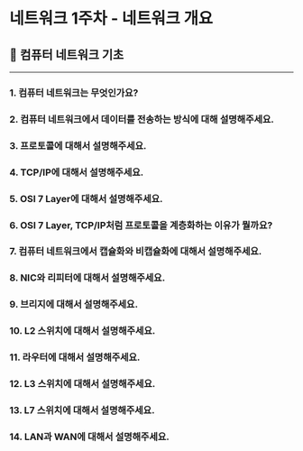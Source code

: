 # 네트워크 1주차 - 네트워크 개요

## 📌 컴퓨터 네트워크 기초

---

### 1. 컴퓨터 네트워크는 무엇인가요?

### 2. 컴퓨터 네트워크에서 데이터를 전송하는 방식에 대해 설명해주세요.

### 3. 프로토콜에 대해서 설명해주세요.

### 4. TCP/IP에 대해서 설명해주세요.

### 5. OSI 7 Layer에 대해서 설명해주세요.

### 6. OSI 7 Layer, TCP/IP처럼 프로토콜을 계층화하는 이유가 뭘까요?

### 7. 컴퓨터 네트워크에서 캡슐화와 비캡슐화에 대해서 설명해주세요.

### 8. NIC와 리피터에 대해서 설명해주세요.

### 9. 브리지에 대해서 설명해주세요.

### 10. L2 스위치에 대해서 설명해주세요.

### 11. 라우터에 대해서 설명해주세요.

### 12. L3 스위치에 대해서 설명해주세요.

### 13. L7 스위치에 대해서 설명해주세요.

### 14. LAN과 WAN에 대해서 설명해주세요.
